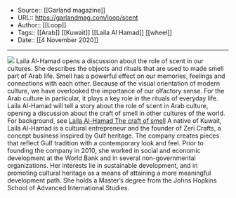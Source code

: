 ﻿
  * Source:: [[Garland magazine]]
  * URL:: https://garlandmag.com/loop/scent
  * Author:: [[Loop]]
  * Tags:: [[Arab]] [[Kuwait]] [[Laila Al Hamad]] [[wheel]]
  * Date:: [[4 November 2020]]


* * *
![](https://garlandmag.com/wp-content/uploads/2020/11/2020-11-18-reinventing_the_wheel_card.jpg)
Laila Al-Hamad opens a discussion about the role of scent in our cultures. She describes the objects and rituals that are used to made smell part of Arab life.
Smell has a powerful effect on our memories, feelings and connections with each other. Because of the visual orientation of modern culture, we have overlooked the importance of our olfactory sense. For the Arab culture in particular, it plays a key role in the rituals of everyday life. Laila Al-Hamad will tell a story about the role of scent in Arab culture, opening a discussion about the craft of smell in other cultures of the world.
For background, see [Laila Al-Hamad The craft of smell](https://garlandmag.com/loop/laila-al-hamad/)
A native of Kuwait, Laila Al-Hamad is a cultural entrepreneur and the founder of Zeri Crafts, a concept business inspired by Gulf heritage. The company creates pieces that reflect Gulf tradition with a contemporary look and feel. Prior to founding the company in 2010, she worked in social and economic development at the World Bank and in several non-governmental organizations. Her interests lie in sustainable development, and in promoting cultural heritage as a means of attaining a more meaningful development path. She holds a Master’s degree from the Johns Hopkins School of Advanced International Studies.
